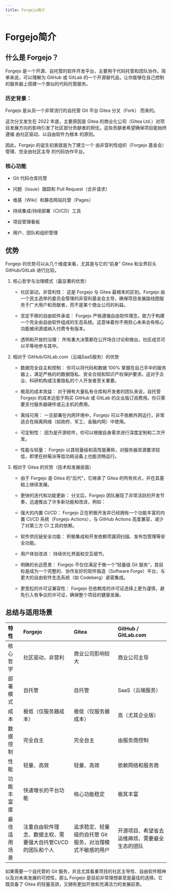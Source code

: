 ```yaml
---
title: Forgejo简介
---
```


# Forgejo简介

## 什么是 Forgejo？
Forgejo 是一个开源、自托管的软件开发平台，主要用于代码托管和团队协作。简单来说，可以理解为 GitHub 或 GitLab 的一个开源替代品，让你能够在自己控制的服务器上搭建一个类似的代码托管服务。

### 历史背景：

Forgejo 是从另一个非常流行的自托管 Git 平台 Gitea 分叉（Fork） 而来的。

这次分叉发生在 2022 年底，主要原因是 Gitea 的商业化公司（Gitea Ltd.）对项目发展方向的影响引发了社区部分贡献者的担忧。这些贡献者希望确保项目能始终遵循 由社区驱动、以自由软件为根本 的原则。

因此，Forgejo 的诞生初衷就是为了建立一个 由非营利性组织（Forgejo 基金会）管理、完全由社区主导 的代码协作平台。

### 核心功能

- Git 代码仓库托管

- 问题（Issue）跟踪和 Pull Request（合并请求）

- 维基（Wiki）和静态网站托管（Pages）

- 持续集成/持续部署（CI/CD）工具

- 项目管理看板

- 用户、团队和组织管理

## 优势
Forgejo 的优势可以从几个维度来看，尤其是与它的“前身” Gitea 和业界巨头 GitHub/GitLab 进行比较。

1. 核心哲学与治理模式（最显著的优势）


    - 社区驱动，非营利性： 这是 Forgejo 与 Gitea 最根本的区别。Forgejo 由一个民主选举的委员会管理的非营利基金会主导，确保项目发展路线图服务于广大用户和贡献者，而不是某个商业公司的利益。

    - 坚定不移的自由软件承诺： Forgejo 严格遵循自由软件理念，致力于构建一个完全由自由软件组成的生态系统。这意味着你不用担心未来会有核心功能被闭源或纳入付费专有版本。

    - 透明和开放的治理： 所有重大决策都在公开场合讨论和做出，社区成员可以平等地参与其中。

2. 相对于 GitHub/GitLab.com（云端SaaS服务）的优势


    - 数据完全自主和控制： 你可以将代码和数据 100% 掌握在自己手中的服务器上，满足严格的的数据隐私、安全合规和知识产权保护要求。这对于企业、科研机构或注重隐私的个人开发者至关重要。

    - 极高的成本效益： 对于拥有大量私有仓库和开发者的团队来说，自托管 Forgejo 的成本远低于购买 GitHub 或 GitLab 的企业版订阅费用。你只需要支付服务器硬件或云主机的费用。

    - 离线可用： 一旦部署在内网环境中，Forgejo 可以不依赖外网运行，非常适合在隔离网络（如政府、军工、金融内网）中使用。

    - 可定制性： 因为是开源软件，你可以根据自身需求进行深度定制和二次开发。

    - 性能与轻量： Forgejo 以其轻量级和高性能著称，对服务器资源要求较低，即使在树莓派等低功耗设备上也能流畅运行。

3. 相对于 Gitea 的优势（技术和发展层面）


    - 由于 Forgejo 是 Gitea 的“后代”，它继承了 Gitea 的所有优点，并在其基础上继续发展。

    - 更快的迭代和功能更新： 分叉后，Forgejo 团队展现了非常活跃的开发节奏，迅速推出了许多新功能和改进，例如：

    - 强大的内置 CI/CD： Forgejo 正在积极开发并已经拥有一个功能丰富的内置 CI/CD 系统（Forgejo Actions），与 GitHub Actions 高度兼容，减少了对第三方 CI 工具的依赖。

    - 软件供应链安全功能： 积极集成和开发依赖项漏洞扫描、发布包管理等安全功能。

    - 用户体验改进： 持续优化界面和交互细节。

    - 明确的长远愿景： Forgejo 不仅仅满足于做一个“轻量级 Git 服务”，其目标是成为一个完整的、协作友好的软件锻造（Software Forge）平台，与更大的自由软件生态系统（如 Codeberg）紧密集成。

    - 更宽松的许可证兼容性： Forgejo 在依赖库的许可证选择上更为谨慎，避免引入有争议的许可证，确保整个项目的健康发展。
 

## 总结与适用场景

| 特性 | Forgejo | Gitea | GitHub / GitLab.com |
| :----- | :------ | :----- | :----- |
| 核心哲学 | 社区驱动，非营利 | 商业公司影响较大 | 商业公司主导 |
| 部署模式 | 自托管 | 自托管 | SaaS（云端服务） |
| 成本 | 极低（仅服务器成本） | 极低（仅服务器成本） | 高（尤其企业版） |
| 数据控制 | 完全自主 | 完全自主 | 由服务商控制 |
| 性能 | 轻量、高效 | 轻量、高效 | 依赖网络和服务商 |
| 功能丰富度 | 快速增长的平台功能 | 核心功能稳定 | 极其丰富 |
| 最佳适用场景 | 注重自由软件理念、数据主权、需要强大自托管CI/CD的团队和个人 | 追求稳定、轻量级的自托管 Git 服务，对治理模式不敏感的用户 | 开源项目、希望省去运维麻烦、需要最全生态的团队 |

如果需要一个自托管的 Git 服务，并且尤其看重项目的社区主导性、自由软件精神以及对未来发展的可控性，那么 Forgejo 是目前非常理想甚至是最佳的选择。它既具备了 Gitea 的轻量高效，又拥有更加开放和充满活力的发展前景。
